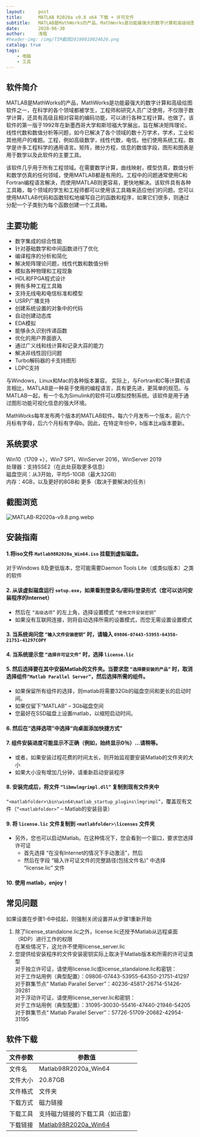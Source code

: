 ```yaml
---
layout:     post
title:      MATLAB R2020a v9.8 x64 下载 + 许可文件 
subtitle:   MATLAB是MathWorks的产品，MathWorks是功能最强大的数字计算和高级绘图软件之一
date:       2020-06-30
author:     浅唱
#header-img: /img/TIM截图20190810024626.png
catalog: true
tags:
    - 电脑
    - 工具
---
```



## 软件简介
MATLAB是MathWorks的产品，MathWorks是功能最强大的数字计算和高级绘图软件之一，在科学的各个领域都被学生，工程师和研究人员广泛使用，不仅限于数学计算，还具有高级且相对容易的编码功能，可以进行各种工程计算。也做了。该软件的第一版于1992年在新墨西哥大学和斯坦福大学展出，旨在解决矩阵理论，线性代数和数值分析等问题，如今已解决了各个领域的数十万学术，学术，工业和其他用户的难题。工程，例如高级数学，线性代数，电信。他们使用系统工程。数学是许多工程科学的通用语言。矩阵，微分方程，信息的数值字段，图形和图表是用于数学以及此软件的主要工具。    

该软件几乎用于所有工程领域。在需要数学计算，曲线映射，模型仿真，数值分析和数学仿真的任何领域，使用MATLAB都是有用的。工程中的问题通常使用C和Fortran编程语言解决，而使用MATLAB则更容易，更快地解决。该软件具有各种工具箱，每个领域的学生和工程师都可以使用该工具箱来适应他们的问题。您可以使用MATLAB代码和函数轻松地编写自己的函数和程序，如果它们很多，则通过分配一个子类别为每个函数创建一个工具箱。    

## 主要功能
+ 数字集成的综合性能    
+ 针对基础数学和中间函数进行了优化
+ 编译程序的分析和简化
+ 解决矩阵理论问题，线性代数和数值分析
+ 模拟各种物理和工程现象
+ HDL和FPGA程式设计
+ 拥有多种工程工具箱
+ 支持无线电和电信标准和模型
+ USRP广播支持
+ 创建系统设置的对象中的代码
+ 自动创建动态库
+ EDA模拟
+ 能够永久识别传递函数
+ 优化的用户界面嵌入
+ 通过广义线和线计算和记录大蒜的能力
+ 解决非线性回归问题
+ Turbo解码器的卡支持图形
+ LDPC支持

与Windows，Linux和Mac的各种版本兼容。
实际上，与Fortran和C等计算机语言相比，MATLAB是一种易于使用的编程语言，具有更先进，更简单的规范。与MATLAB一起，有一个名为Simulink的软件可以模拟控制系统。该软件是用于通过图形功能可视化信息的强大环境。    

MathWorks每年发布两个版本的MATLAB软件。每六个月发布一个版本，前六个月标有字母，后六个月标有字母b。因此，在特定年份中，b版本比a版本要新。    

## 系统要求
Win10（1709 +），Win7 SP1，WinServer 2016，WinServer 2019    
处理器：支持SSE2（在此处获取更多信息）    
磁盘空间：从3开始，平均5-10GB（最大32GB）    
内存：4GB，以及更好的8GB和 更多（取决于要解决的任务）    

## 截图浏览
![MATLAB-R2020a-v9.8.png.webp](https://cdn.jsdelivr.net/gh/qcnhy/img/MATLAB-R2020a-v9.8.png.webp)

## 安装指南

#### 1.将iso文件 `Matlab98R2020a_Win64.iso` 挂载到虚拟磁盘。
     
对于Windows 8及更低版本，您可能需要Daemon Tools Lite（或类似版本）之类的软件    

#### 2. 从该虚拟磁盘运行 `setup.exe`，如果看到登录名/密码/登录形式（您可以访问安装程序的Internet）
    
+ 然后在 `“高级选项”` 的左上角，选择设置模式 `“使用文件安装密钥”`    
+ 如果没有互联网连接，则将自动选择所需的设置模式，而您无需设置设置模式    

#### 3. 当系统询问您 `“输入文件安装密钥”` 时，请输入 `09806-07443-53955-64350-21751-41297COPY`    

#### 4. 当系统提示您 `“选择许可证文件”` 时，选择 `license.lic`    

#### 5. 然后选择要在其中安装Matlab的文件夹。当要求您 `“选择要安装的产品”` 时，取消选择组件`“Matlab Parallel Server”`，然后选择所需的组件。

+ 如果保留所有组件的选择，则matlab将需要32Gb的磁盘空间和更长的启动时间。    
+ 如果仅留下“MATLAB” – 3Gb磁盘空间        
+ 您最好在SSD磁盘上设置matlab，以缩短启动时间。        

#### 6. 然后在“选择选项”中选择“向桌面添加快捷方式”

#### 7. 组件安装进度可能显示不正确（例如，始终显示0％）…请稍等。
 
+ 或者，如果安装过程花费的时间太长，则开始监视要安装Matlab的文件夹的大小  
+ 如果大小没有增加几分钟，请重新启动安装程序      

#### 8. 安装完成后，将文件 `“libmwlmgrimpl.dll”` 复制到现有文件夹中

`“<matlabfolder>\bin\win64\matlab_startup_plugins\lmgrimpl”`，覆盖现有文件（`“<matlabfolder>”` – Matlab的安装目录）

#### 9. 将 `license.lic` 文件复制到 `<matlabfolder>\licenses` 文件夹

+ 另外，您也可以启动Matlab。在这种情况下，您会看到一个窗口，要求您选择许可证
	+ 首先选择 “在没有Internet的情况下手动激活”，然后
	+ 然后在字段 “输入许可证文件的完整路径(包括文件名)” 中选择 “license.lic” 文件

#### 10. 使用 matlab，enjoy！

## 常见问题
如果设置在步骤1-6中挂起，则强制关闭设置并从步骤1重新开始    
1. 除了license_standalone.lic之外，license.lic还授予Matlab从远程桌面（RDP）进行工作的权限    
在某些情况下，这允许不使用license_server.lic
2. 您提供给安装程序的文件安装密钥实际上取决于Matlab版本和所需的许可证类型    
对于独立许可证，请使用license.lic或license_standalone.lic和密钥：    
对于工作站用例（典型配置）：09806-07443-53955-64350-21751-41297     
对于群集节点“ Matlab Parallel Server”：40236-45817-26714-51426-39281    
对于浮动许可证，请使用license_server.lic和密钥：  
对于工作站用例（典型配置）：31095-30030-55416-47440-21946-54205    
对于群集节点“ Matlab Parallel Server”：57726-51709-20682-42954-31195    

## 软件下载

<table>
<thead>
<tr>
<th>文件参数</th>
<th>参数值</th>
</tr>
</thead>
<tbody>
<tr>
<td>文件名</td>
<td>Matlab98R2020a_Win64</td>
</tr>
<tr>
<td>文件大小</td>
<td>20.87GB</td>
</tr>
<tr>
<td>文件格式</td>
<td>文件夹</td>
</tr>
<tr>
<td>下载方式</td>
<td>磁力链接</td>
</tr>
<tr>
<td>下载工具</td>
<td>支持磁力链接的下载工具（如迅雷）</td>
</tr>
<tr>
<td>下载链接</td>
<td>
<a href="magnet:?xt=urn:btih:CA06F55171D3736BFA24C2E3633937F5779577B7&amp;tr=http%3A%2F%2Fbt4.t-ru.org%2Fann%3Fmagnet&amp;dn=Mathworks%20Matlab%20R2020a%20(9.8.0)%20Windows%20x64">Matlab98R2020a_Win64</a>
</td>
</tr>
</tbody>
</table> 

